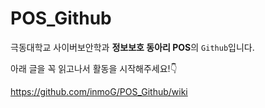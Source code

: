 # POS_Github

극동대학교 사이버보안학과 **정보보호 동아리 POS**의 `Github`입니다.

아래 글을 꼭 읽고나서 활동을 시작해주세요!👇

https://github.com/inmoG/POS_Github/wiki
